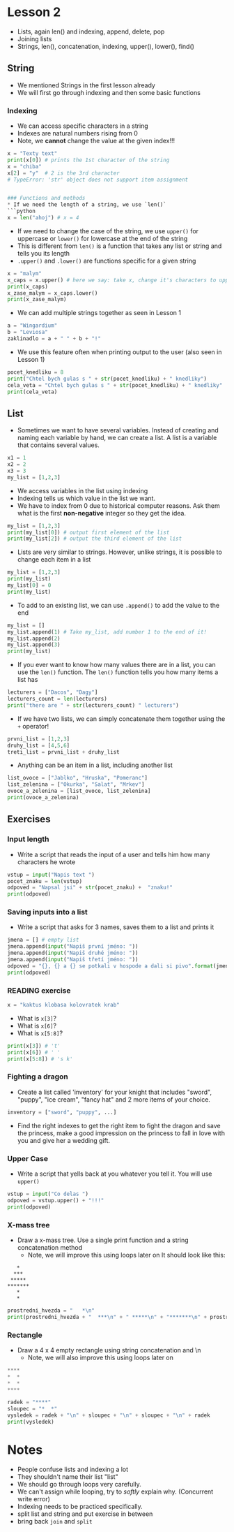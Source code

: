 # Lesson 2
* Lists, again len() and indexing, append, delete, pop
* Joining lists
* Strings, len(), concatenation, indexing, upper(), lower(), find()

## String
* We mentioned Strings in the first lesson already
* We will first go through indexing and then some basic functions

### Indexing
* We can access specific characters in a string
* Indexes are natural numbers rising from 0
* Note, we **cannot** change the value at the given index!!!
```python
x = "Texty text"
print(x[0]) # prints the 1st character of the string
x = "chiba"
x[2] = "y"  # 2 is the 3rd character
# TypeError: 'str' object does not support item assignment


### Functions and methods
* If we need the length of a string, we use `len()`
```python
x = len("ahoj") # x = 4
```
* If we need to change the case of the string, we use `upper()` for uppercase or `lower()` for lowercase at the end of the string
* This is different from `len()` is a function that takes any list or string and tells you its length
* `.upper()` and `.lower()` are functions specific for a given string
```python
x = "malym"
x_caps = x.upper() # here we say: take x, change it's characters to upper case, save the result to x_caps
print(x_caps)
x_zase_malym = x_caps.lower()
print(x_zase_malym)
```
* We can add multiple strings together as seen in Lesson 1
```python
a = "Wingardium"
b = "Leviosa"
zaklinadlo = a + " " + b + "!"
```
* We use this feature often when printing output to the user (also seen in Lesson 1)
```python
pocet_knedliku = 8
print("Chtel bych gulas s " + str(pocet_knedliku) + " knedliky")
cela_veta = "Chtel bych gulas s " + str(pocet_knedliku) + " knedliky"
print(cela_veta)
```

## List
* Sometimes we want to have several variables. Instead of creating and naming
each variable by hand, we can create a list. A list is a variable that contains several values.
```python
x1 = 1
x2 = 2
x3 = 3
my_list = [1,2,3]
```
* We access variables in the list using indexing
* Indexing tells us which value in the list we want.
* We have to index from 0 due to historical computer reasons. Ask them what is the first **non-negative** integer so they get the idea.
```python
my_list = [1,2,3]
print(my_list[0]) # output first element of the list
print(my_list[2]) # output the third element of the list
```
* Lists are very similar to strings. However, unlike strings, it is possible to change each item in a list
```python
my_list = [1,2,3]
print(my_list)
my_list[0] = 0
print(my_list)
```
* To add to an existing list, we can use `.append()` to add the value to the end
```python
my_list = []
my_list.append(1) # Take my_list, add number 1 to the end of it!
my_list.append(2)
my_list.append(3)
print(my_list)
```
* If you ever want to know how many values there are in a list, you can use the `len()` function. The `len()` function tells you how many items a list has
```python
lecturers = ["Dacos", "Dagy"]
lecturers_count = len(lecturers)
print("there are " + str(lecturers_count) " lecturers")
```
* If we have two lists, we can simply concatenate them together using the `+` operator!
```python
prvni_list = [1,2,3]
druhy_list = [4,5,6]
treti_list = prvni_list + druhy_list
```
* Anything can be an item in a list, including another list 
```python
list_ovoce = ["Jablko", "Hruska", "Pomeranc"]
list_zelenina = ["Okurka", "Salat", "Mrkev"]
ovoce_a_zelenina = [list_ovoce, list_zelenina]
print(ovoce_a_zelenina)
```

## Exercises
### Input length
* Write a script that reads the input of a user and tells him how many characters he wrote
```python
vstup = input("Napis text ")
pocet_znaku = len(vstup)
odpoved = "Napsal jsi" + str(pocet_znaku) +  "znaku!"
print(odpoved)
```

### Saving inputs into a list
* Write a script that asks for 3 names, saves them to a list and prints it
```python
jmena = [] # empty list
jmena.append(input("Napiš první jméno: "))
jmena.append(input("Napiš druhé jméno: "))
jmena.append(input("Napiš třetí jméno: "))
odpoved = "{}, {} a {} se potkali v hospode a dali si pivo".format(jmena[0], jmena[1], jmena[2])
print(odpoved)
```

### READING exercise
```python
x = "kaktus klobasa kolovratek krab"
```
* What is `x[3]`?
* What is `x[6]`?
* What is `x[5:8]`?
```python
print(x[3]) # 't'
print(x[6]) # ' '
print(x[5:8]) # 's k'
```

### Fighting a dragon
* Create a list called 'inventory' for your knight that includes "sword", "puppy", "ice cream", "fancy hat" and 2 more items of your choice.
```python
inventory = ["sword", "puppy", ...]
```
* Find the right indexes to get the right item to fight the dragon and save the princess, make a good impression on the princess to fall in love with you and give her a wedding gift.

### Upper Case
* Write a script that yells back at you whatever you tell it. You will use `upper()`
```python
vstup = input("Co delas ")
odpoved = vstup.upper() + "!!!"
print(odpoved)
```
### X-mass tree
* Draw a x-mass tree. Use a single print function and a string concatenation method
  * Note, we will improve this using loops later on
It should look like this:

```
   *
  ***
 *****
*******
   *
   *
```
```python
prostredni_hvezda = "   *\n"
print(prostredni_hvezda + "  ***\n" + " *****\n" + "*******\n" + prostredni_hvezda + prostredni_hvezda)
```

### Rectangle
* Draw a 4 x 4 empty rectangle using string concatenation and \n
  * Note, we will also improve this using loops later on

```python
****
*  *
*  *
****
```
```python
radek = "****"
sloupec = "*  *"
vysledek = radek + "\n" + sloupec + "\n" + sloupec + "\n" + radek
print(vysledek)
```

# Notes
* People confuse lists and indexing a lot
* They shouldn't name their list "list"
* We should go through loops very carefully.
* We can't assign while looping, try to *softly* explain why. (Concurrent write error)
* Indexing needs to be practiced specifically.
* split list and string and put exercise in between
* bring back `join` and `split`
